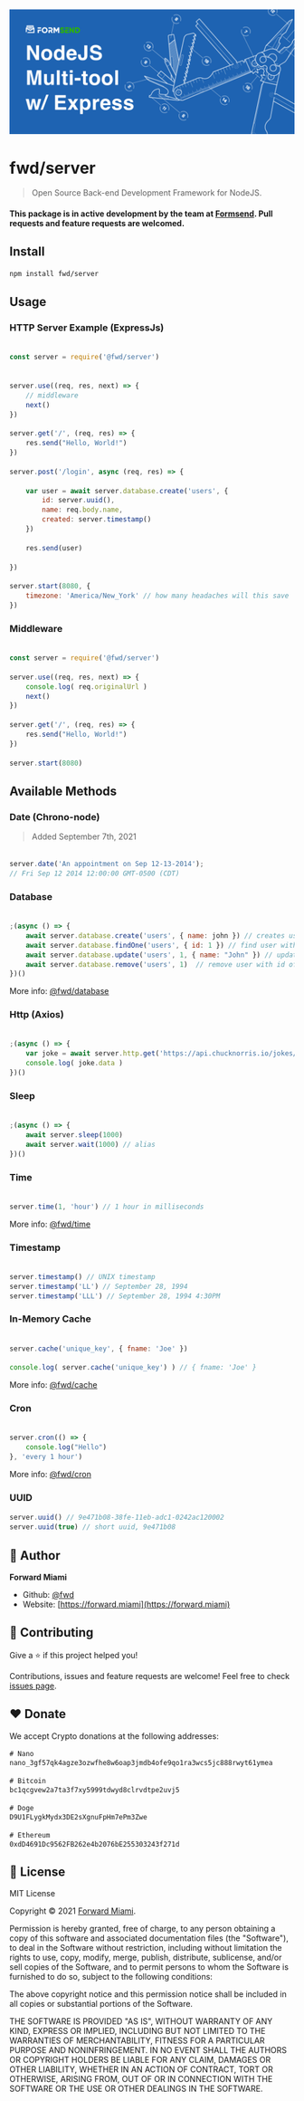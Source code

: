 ![Cover](https://raw.githubusercontent.com/fwd/server/master/.github/banner.png)

# fwd/server

> Open Source Back-end Development Framework for NodeJS.

#### This package is in active development by the team at [Formsend](https://formsend.org). Pull requests and feature requests are welcomed.

## Install

```sh
npm install fwd/server
```

## Usage

### HTTP Server Example (ExpressJs)

```js

const server = require('@fwd/server')


server.use((req, res, next) => {
	// middleware
	next()
})

server.get('/', (req, res) => {
	res.send("Hello, World!")
})

server.post('/login', async (req, res) => {

	var user = await server.database.create('users', {
		id: server.uuid(),
		name: req.body.name,
		created: server.timestamp()
	})
	
	res.send(user)
	
})

server.start(8080, {
	timezone: 'America/New_York' // how many headaches will this save
})

```

### Middleware

```js

const server = require('@fwd/server')

server.use((req, res, next) => {
	console.log( req.originalUrl )
	next()
})

server.get('/', (req, res) => {
	res.send("Hello, World!")
})

server.start(8080)

```

## Available Methods


### Date (Chrono-node)

> Added September 7th, 2021

```js

server.date('An appointment on Sep 12-13-2014');
// Fri Sep 12 2014 12:00:00 GMT-0500 (CDT)

```

### Database

```js

;(async () => {
	await server.database.create('users', { name: john }) // creates user, id will be generated if not provided 
	await server.database.findOne('users', { id: 1 }) // find user with id of 1
	await server.database.update('users', 1, { name: "John" }) // update user with id of 1 
	await server.database.remove('users', 1)  // remove user with id of 1
})()

```

More info: [@fwd/database](https://github.com/fwd/database)


### Http (Axios)

```js

;(async () => {
	var joke = await server.http.get('https://api.chucknorris.io/jokes/random')
	console.log( joke.data )
})()

```

### Sleep

```js

;(async () => {
	await server.sleep(1000)
	await server.wait(1000) // alias
})() 

```

### Time

```js

server.time(1, 'hour') // 1 hour in milliseconds

```

More info: [@fwd/time](https://github.com/fwd/time)


### Timestamp

```js

server.timestamp() // UNIX timestamp
server.timestamp('LL') // September 28, 1994
server.timestamp('LLL') // September 28, 1994 4:30PM

```

### In-Memory Cache

```js

server.cache('unique_key', { fname: 'Joe' })

console.log( server.cache('unique_key') ) // { fname: 'Joe' }

```

More info: [@fwd/cache](https://github.com/fwd/cache)


### Cron

```js

server.cron(() => {
	console.log("Hello")
}, 'every 1 hour')

```

More info: [@fwd/cron](https://github.com/fwd/cron)

### UUID

```js
server.uuid() // 9e471b08-38fe-11eb-adc1-0242ac120002 
server.uuid(true) // short uuid, 9e471b08
```

## 👤 Author

**Forward Miami**

* Github: [@fwd](https://github.com/fwd)
* Website: [https://forward.miami](https://forward.miami)

## 🤝 Contributing

Give a ⭐️ if this project helped you!

Contributions, issues and feature requests are welcome! Feel free to check [issues page](https://github.com/fwd/server/issues).

## ♥️ Donate 

We accept Crypto donations at the following addresses: 

```
# Nano
nano_3gf57qk4agze3ozwfhe8w6oap3jmdb4ofe9qo1ra3wcs5jc888rwyt61ymea

# Bitcoin
bc1qcgvew2a7ta3f7xy5999tdwyd8clrvdtpe2uvj5

# Doge
D9U1FLygkMydx3DE2sXgnuFpHm7ePm3Zwe

# Ethereum
0xdD4691Dc9562FB262e4b2076bE255303243f271d
```

## 📝 License

MIT License

Copyright © 2021 [Forward Miami](https://forward.miami).

Permission is hereby granted, free of charge, to any person obtaining a copy
of this software and associated documentation files (the "Software"), to deal
in the Software without restriction, including without limitation the rights
to use, copy, modify, merge, publish, distribute, sublicense, and/or sell
copies of the Software, and to permit persons to whom the Software is
furnished to do so, subject to the following conditions:

The above copyright notice and this permission notice shall be included in all
copies or substantial portions of the Software.

THE SOFTWARE IS PROVIDED "AS IS", WITHOUT WARRANTY OF ANY KIND, EXPRESS OR
IMPLIED, INCLUDING BUT NOT LIMITED TO THE WARRANTIES OF MERCHANTABILITY,
FITNESS FOR A PARTICULAR PURPOSE AND NONINFRINGEMENT. IN NO EVENT SHALL THE
AUTHORS OR COPYRIGHT HOLDERS BE LIABLE FOR ANY CLAIM, DAMAGES OR OTHER
LIABILITY, WHETHER IN AN ACTION OF CONTRACT, TORT OR OTHERWISE, ARISING FROM,
OUT OF OR IN CONNECTION WITH THE SOFTWARE OR THE USE OR OTHER DEALINGS IN THE
SOFTWARE.
